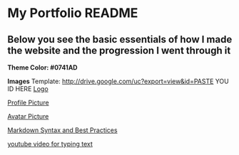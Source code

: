 # My Portfolio README

## Below you see the basic essentials of how I made the website and the progression I went through it


**Theme Color: #0741AD**

**Images**
Template: http://drive.google.com/uc?export=view&id=PASTE YOU ID HERE 
[Logo](http://drive.google.com/uc?export=view&id=1v5K_gX_mkfP61ENo1fk2gJEC7eXm9mrc)

[Profile Picture](http://drive.google.com/uc?export=view&id=1DAdwvQFv8A_k5zVpajFww3uxIJ0-muql)

[Avatar Picture](https://images2.imgbox.com/b3/83/556M30XK_o.png)


[Markdown Syntax and Best Practices](https://www.markdownguide.org/basic-syntax/)


[youtube video for typing text](https://www.youtube.com/watch?v=T4VE_6v9hFs)